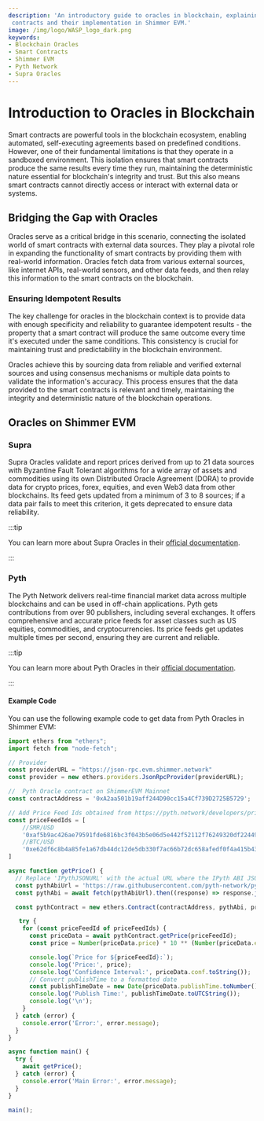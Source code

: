 ```yaml
---
description: 'An introductory guide to oracles in blockchain, explaining their role in providing external data to smart
 contracts and their implementation in Shimmer EVM.'
image: /img/logo/WASP_logo_dark.png
keywords:
- Blockchain Oracles
- Smart Contracts
- Shimmer EVM
- Pyth Network
- Supra Oracles
---
```


# Introduction to Oracles in Blockchain

Smart contracts are powerful tools in the blockchain ecosystem, enabling automated, self-executing agreements based on
predefined conditions. However, one of their fundamental limitations is that they operate in a sandboxed environment.
This isolation ensures that smart contracts produce the same results every time they run, maintaining the deterministic
nature essential for blockchain's integrity and trust. But this also means smart contracts cannot directly access
or interact with external data or systems.

## Bridging the Gap with Oracles

Oracles serve as a critical bridge in this scenario, connecting the isolated world of smart contracts with external data
sources. They play a pivotal role in expanding the functionality of smart contracts by providing them
with real-world information. Oracles fetch data from various external sources, like internet APIs, real-world sensors,
and other data feeds, and then relay this information to the smart contracts on the blockchain.

### Ensuring Idempotent Results

The key challenge for oracles in the blockchain context is to provide data with enough specificity and reliability to
guarantee idempotent results - the property that a smart contract will produce the same outcome every time it's executed
under the same conditions. This consistency is crucial for maintaining trust and predictability in the blockchain
environment.

Oracles achieve this by sourcing data from reliable and verified external sources and using consensus mechanisms or
multiple data points to validate the information's accuracy. This process ensures that the data provided to the smart
contracts is relevant and timely, maintaining the integrity and deterministic nature of the blockchain
operations.

## Oracles on Shimmer EVM

### Supra

Supra Oracles validate and report prices derived from up to 21 data sources with Byzantine Fault Tolerant algorithms
for a wide array of assets and commodities using its own Distributed Oracle Agreement (DORA) to provide data for crypto
prices, forex, equities, and even Web3 data from other blockchains. Its feed gets updated from a minimum of 3 to 8 sources; if a data pair fails to meet this criterion, it gets deprecated to ensure data reliability.

:::tip

You can learn more about Supra Oracles in their [official documentation](https://supraoracles.com/docs/overview).

:::

### Pyth

The Pyth Network delivers real-time financial market data across multiple blockchains and can be used in off-chain applications.
Pyth gets contributions from over 90 publishers, including several exchanges. It offers comprehensive and accurate price
feeds for asset classes such as US equities, commodities, and cryptocurrencies. Its price feeds get updates
multiple times per second, ensuring they are current and reliable.

:::tip

You can learn more about Pyth Oracles in their [official documentation](https://docs.pyth.network/documentation).

:::

#### Example Code

You can use the following example code to get data from Pyth Oracles in Shimmer EVM:

```typescript
import ethers from "ethers";
import fetch from "node-fetch";

// Provider
const providerURL = "https://json-rpc.evm.shimmer.network"
const provider = new ethers.providers.JsonRpcProvider(providerURL);

//  Pyth Oracle contract on ShimmerEVM Mainnet
const contractAddress = '0xA2aa501b19aff244D90cc15a4Cf739D2725B5729';

// Add Price Feed Ids obtained from https://pyth.network/developers/price-feed-ids#pyth-evm-stable
const priceFeedIds = [
    //SMR/USD
    '0xaf5b9ac426ae79591fde6816bc3f043b5e06d5e442f52112f76249320df22449',
    //BTC/USD
    '0xe62df6c8b4a85fe1a67db44dc12de5db330f7ac66b72dc658afedf0f4a415b43'
]

async function getPrice() {
  // Replace 'IPythJSONURL' with the actual URL where the IPyth ABI JSON is hosted
  const pythAbiUrl = 'https://raw.githubusercontent.com/pyth-network/pyth-sdk-solidity/main/abis/IPyth.json';
  const pythAbi = await fetch(pythAbiUrl).then((response) => response.json());

  const pythContract = new ethers.Contract(contractAddress, pythAbi, provider);

   try {
    for (const priceFeedId of priceFeedIds) {
      const priceData = await pythContract.getPrice(priceFeedId);
      const price = Number(priceData.price) * 10 ** (Number(priceData.expo));

      console.log(`Price for ${priceFeedId}:`);
      console.log('Price:', price);
      console.log('Confidence Interval:', priceData.conf.toString());
      // Convert publishTime to a formatted date
      const publishTimeDate = new Date(priceData.publishTime.toNumber() * 1000);
      console.log('Publish Time:', publishTimeDate.toUTCString());
      console.log('\n');
    }
  } catch (error) {
    console.error('Error:', error.message);
  }
}

async function main() {
  try {
    await getPrice();
  } catch (error) {
    console.error('Main Error:', error.message);
  }
}

main();
```